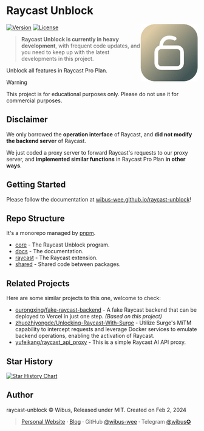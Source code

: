 # Raycast Unblock

<img align="right" src="./.github/icon.png" height="150">

[![Version][package-version-src]][package-version-href]
[![License][license-src]][license-href]

> **Raycast Unblock is currently in heavy development**, with frequent code updates, and you need to keep up with the latest developments in this project.

Unblock all features in Raycast Pro Plan.

> [!WARNING]
> This project is for educational purposes only.
> Please do not use it for commercial purposes.

## Disclaimer

We only borrowed the **operation interface** of Raycast, and **did not modify the backend server** of Raycast.

We just coded a proxy server to forward Raycast's requests to our proxy server, and **implemented similar functions** in Raycast Pro Plan **in other ways**.

## Getting Started

Please follow the documentation at [wibus-wee.github.io/raycast-unblock](https://wibus-wee.github.io/raycast-unblock/)!

## Repo Structure

It's a monorepo managed by [pnpm](https://pnpm.io/).

- [core](./packages/core/) - The Raycast Unblock program.
- [docs](./packages/docs/) - The documentation.
- [raycast](./packages/raycast/) - The Raycast extension.
- [shared](./packages/shared/) - Shared code between packages.

## Related Projects

Here are some similar projects to this one, welcome to check:

- [ourongxing/fake-raycast-backend](https://github.com/ourongxing/fake-raycast-backend) - A fake Raycast backend that can be deployed to Vercel in just one step. *(Based on this project)*
- [zhuozhiyongde/Unlocking-Raycast-With-Surge](https://github.com/zhuozhiyongde/Unlocking-Raycast-With-Surge) - Utilize Surge's MiTM capability to intercept requests and leverage Docker services to emulate backend operations, enabling the activation of Raycast.
- [yufeikang/raycast_api_proxy](https://github.com/yufeikang/raycast_api_proxy) - This is a simple Raycast AI API proxy.

## Star History

<a href="https://star-history.com/#wibus-wee/raycast-unblock&Date">
 <picture>
   <source media="(prefers-color-scheme: dark)" srcset="https://api.star-history.com/svg?repos=wibus-wee/raycast-unblock&type=Date&theme=dark" />
   <source media="(prefers-color-scheme: light)" srcset="https://api.star-history.com/svg?repos=wibus-wee/raycast-unblock&type=Date" />
   <img alt="Star History Chart" src="https://api.star-history.com/svg?repos=wibus-wee/raycast-unblock&type=Date" />
 </picture>
</a>

## Author

raycast-unblock © Wibus, Released under MIT. Created on Feb 2, 2024

> [Personal Website](http://wibus.ren/) · [Blog](https://blog.wibus.ren/) · GitHub [@wibus-wee](https://github.com/wibus-wee/) · Telegram [@wibus✪](https://t.me/wibus_wee)

<!-- Badges -->

[package-version-src]: https://img.shields.io/github/package-json/v/wibus-wee/raycast-unblock?style=flat&colorA=080f12&colorB=1fa669
[package-version-href]: https://github.com/wibus-wee/raycast-unblock
[license-src]: https://img.shields.io/github/license/wibus-wee/raycast-unblock.svg?style=flat&colorA=080f12&colorB=1fa669
[license-href]: https://github.com/wibus-wee/raycast-unblock/blob/main/LICENSE
